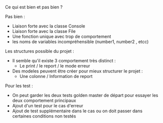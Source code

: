Ce qui est bien et pas bien ? 

Pas bien : 
- Liaison forte avec la classe Console
- Liaison forte avec la classe File
- Une fonction unique avec trop de comportement
- les noms de variables incompréhensible (number1, number2 , etcc)

Les structures possible du projet :
- Il semble qu'il existe 3 comportement très distinct :
  - Le print / le report / le mode erreur
- Des modeles peuvent être créer pour mieux structurer le projet : 
  - Une colonne / Information de report

Pour les test :
- On peut garder les deux tests golden master de départ pour essayer les deux
comportement principaux
- Ajout d'un test pour le cas d'erreur
- Ajout de test supplémentaire dans le cas ou on doit passer dans certaines conditions non testés